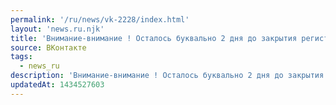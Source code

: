 ```yaml
---
permalink: '/ru/news/vk-2228/index.html'
layout: 'news.ru.njk'
title: 'Внимание-внимание ! Осталось буквально 2 дня до закрытия регистрации на Областной молодежный фо…'
source: ВКонтакте
tags:
  - news_ru
description: 'Внимание-внимание ! Осталось буквально 2 дня до закрытия регистрации на Областной молодежный фо…'
updatedAt: 1434527603
---
```


